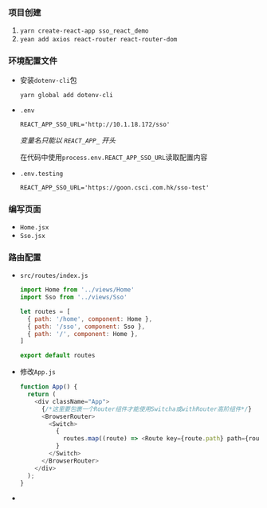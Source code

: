 ### 项目创建

1. `yarn create-react-app sso_react_demo`
2. `yean add axios react-router react-router-dom`

### 环境配置文件

+ 安装`dotenv-cli`包

  `yarn global add dotenv-cli`

+ `.env`

  ```
  REACT_APP_SSO_URL='http://10.1.18.172/sso'
  ```

  *变量名只能以 `REACT_APP_`  开头*

  在代码中使用`process.env.REACT_APP_SSO_URL`读取配置内容

+ `.env.testing`

  ```
  REACT_APP_SSO_URL='https://goon.csci.com.hk/sso-test'
  ```


### 编写页面

+ `Home.jsx`
+ `Sso.jsx`

### 路由配置

+ `src/routes/index.js`

  ```js
  import Home from '../views/Home'
  import Sso from '../views/Sso'
  
  let routes = [
    { path: '/home', component: Home },
    { path: '/sso', component: Sso },
    { path: '/', component: Home },
  ]
  
  export default routes
  ```

  

+ 修改`App.js`

  ```js
  function App() {
    return (
      <div className="App">
        {/*这里要包裹一个Router组件才能使用Switcha或withRouter高阶组件*/}
        <BrowserRouter>
          <Switch>
            {
              routes.map((route) => <Route key={route.path} path={route.path} component={route.component} />)
            }
          </Switch>
        </BrowserRouter>
      </div>
    );
  }
  ```

+ 